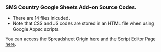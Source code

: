 ### SMS Country Google Sheets Add-on Source Codes.

- There are 14 files inlcuded.
- Note that CSS and JS codes are stored in an HTML file when using Google Appsc scripts.

You can access the Spreadsheet Origin [here](https://docs.google.com/spreadsheets/d/1M5MEhYBZ3LoaprXT5_Py8AvGhOXUxXE5Bic4DiqI-H0/edit) and the Script Editor Page [here](https://script.google.com/macros/d/MP7J2r1pf6COdv5q-h04adXGX9fKgVtti/edit?uiv=2&mid=ACjPJvFDwhM6hb3Kp0JzLJA14t2yZ9ZmGJORrPkcyOX1w5vbsGa4Axfb0vRh6xK8sFMns_WD9S-nzwjTytFbig8Vg7bWFxrO57kARYgWJkYRF7kMl1bmTlhekVBVvDH3IkqX9tcrqYOgFDY).

